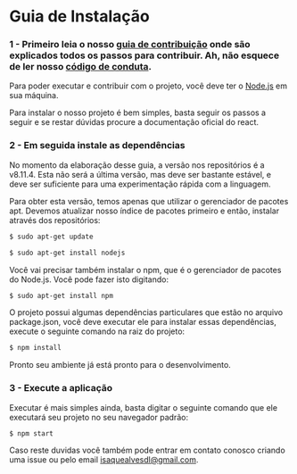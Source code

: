 # Guia de Instalação

### 1 - Primeiro leia o nosso [guia de contribuição](docs/CONTRIBUTING.md) onde são explicados todos os passos para contribuir. Ah, não esquece de ler nosso [código de conduta](docs/CODE_OF_CONDUCT.md).
Para poder executar e contribuir com o projeto, você deve ter o [Node.js](https://nodejs.org/en/) em sua máquina.

Para instalar o nosso projeto é bem simples, basta seguir os passos a seguir e se restar dúvidas procure a documentação oficial do react.


### 2 - Em seguida instale as dependências

No momento da elaboração desse guia, a versão nos repositórios é a v8.11.4. Esta não será a última versão, mas deve ser bastante estável, e deve ser suficiente para uma experimentação rápida com a linguagem.

Para obter esta versão, temos apenas que utilizar o gerenciador de pacotes apt. Devemos atualizar nosso índice de pacotes primeiro e então, instalar através dos repositórios:

```bash
$ sudo apt-get update
```
```bash
$ sudo apt-get install nodejs
```

Você vai precisar também instalar o npm, que é o gerenciador de pacotes do Node.js. Você pode fazer isto digitando:

```bash
$ sudo apt-get install npm
```

O projeto possui algumas dependências particulares que estão no arquivo package.json, você deve executar ele para instalar essas dependências, execute o seguinte comando na raiz do projeto:

```bash
$ npm install
```

Pronto seu ambiente já está pronto para o desenvolvimento.

### 3 - Execute a aplicação

Executar é mais simples ainda, basta digitar o seguinte comando que ele executará seu projeto no seu navegador padrão:

```bash
$ npm start
```

Caso reste duvidas você também pode entrar em contato conosco criando uma issue ou pelo email isaquealvesdl@gmail.com.  
